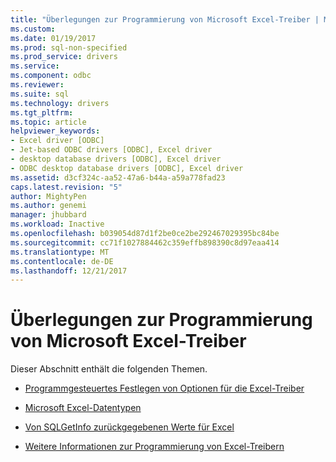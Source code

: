 ```yaml
---
title: "Überlegungen zur Programmierung von Microsoft Excel-Treiber | Microsoft Docs"
ms.custom: 
ms.date: 01/19/2017
ms.prod: sql-non-specified
ms.prod_service: drivers
ms.service: 
ms.component: odbc
ms.reviewer: 
ms.suite: sql
ms.technology: drivers
ms.tgt_pltfrm: 
ms.topic: article
helpviewer_keywords:
- Excel driver [ODBC]
- Jet-based ODBC drivers [ODBC], Excel driver
- desktop database drivers [ODBC], Excel driver
- ODBC desktop database drivers [ODBC], Excel driver
ms.assetid: d3cf324c-aa52-47a6-b44a-a59a778fad23
caps.latest.revision: "5"
author: MightyPen
ms.author: genemi
manager: jhubbard
ms.workload: Inactive
ms.openlocfilehash: b039054d87d1f2be0ce2be292467029395bc84be
ms.sourcegitcommit: cc71f1027884462c359effb898390c8d97eaa414
ms.translationtype: MT
ms.contentlocale: de-DE
ms.lasthandoff: 12/21/2017
---
```

# <a name="microsoft-excel-driver-programming-considerations"></a>Überlegungen zur Programmierung von Microsoft Excel-Treiber
Dieser Abschnitt enthält die folgenden Themen.  
  
-   [Programmgesteuertes Festlegen von Optionen für die Excel-Treiber](../../odbc/microsoft/setting-options-programmatically-for-the-excel-driver.md)  
  
-   [Microsoft Excel-Datentypen](../../odbc/microsoft/microsoft-excel-data-types.md)  
  
-   [Von SQLGetInfo zurückgegebenen Werte für Excel](../../odbc/microsoft/sqlgetinfo-returned-values-for-excel.md)  
  
-   [Weitere Informationen zur Programmierung von Excel-Treibern](../../odbc/microsoft/other-excel-driver-programming-details.md)
